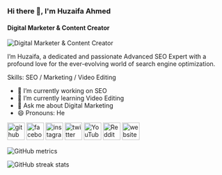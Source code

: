 ### Hi there 👋, I'm Huzaifa Ahmed
#### Digital Marketer & Content Creator
![Digital Marketer & Content Creator](https://scontent.fdac138-2.fna.fbcdn.net/v/t39.30808-6/376557857_317824214097683_6525135425482666476_n.png?_nc_cat=105&ccb=1-7&_nc_sid=783fdb&_nc_eui2=AeF4FzZoOE8kj2ip64QEIgEtIGm5BCY9AKYgabkEJj0ApvDiKXuoFk50Alpwr-SOknHBaU8322jWeVir72axACqk&_nc_ohc=fvrpsoKuoUcAX-yzpIC&_nc_ht=scontent.fdac138-2.fna&oh=00_AfAl55jaW_ewaLBLikU7zBx4QoBKXaOayd3C93m-h08Yew&oe=65714D58)

I’m Huzaifa, a dedicated and passionate Advanced SEO Expert with a profound love for the ever-evolving world of search engine optimization.

Skills: SEO / Marketing / Video Editing

- 🔭 I’m currently working on SEO 
- 🌱 I’m currently learning Video Editing 
- 💬 Ask me about Digital Marketing 
- 😄 Pronouns: He 


[<img src='https://cdn.jsdelivr.net/npm/simple-icons@3.0.1/icons/github.svg' alt='github' height='40'>](https://github.com/iamhuzaifaahmed)  [<img src='https://cdn.jsdelivr.net/npm/simple-icons@3.0.1/icons/facebook.svg' alt='facebook' height='40'>](https://www.facebook.com/iamhuzaifaahmed)  [<img src='https://cdn.jsdelivr.net/npm/simple-icons@3.0.1/icons/instagram.svg' alt='instagram' height='40'>](https://www.instagram.com/iamhuzaifaahmed04/)  [<img src='https://cdn.jsdelivr.net/npm/simple-icons@3.0.1/icons/twitter.svg' alt='twitter' height='40'>](https://twitter.com/iamhuzaifaahmed)  [<img src='https://cdn.jsdelivr.net/npm/simple-icons@3.0.1/icons/youtube.svg' alt='YouTube' height='40'>](https://www.youtube.com/channel/@iamhuzaifaahmed)  [<img src='https://cdn.jsdelivr.net/npm/simple-icons@3.0.1/icons/reddit.svg' alt='Reddit' height='40'>](https://www.reddit.com/user/iamhuzaifaahmed)  [<img src='https://cdn.jsdelivr.net/npm/simple-icons@3.0.1/icons/icloud.svg' alt='website' height='40'>](https://huzaifaahmed.info)  

![GitHub metrics](https://metrics.lecoq.io/iamhuzaifaahmed)  

![GitHub streak stats](https://streak-stats.demolab.com/?user=iamhuzaifaahmed)  

